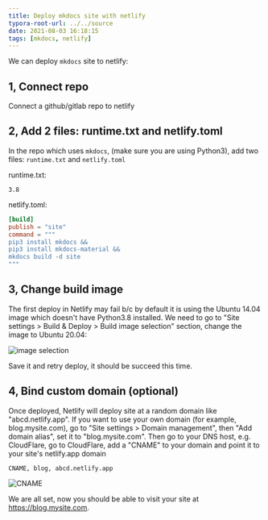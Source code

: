 ```yaml
---
title: Deploy mkdocs site with netlify
typora-root-url: ../../source
date: 2021-08-03 16:18:15
tags: [mkdocs, netlify]
---
```




We can deploy `mkdocs` site to netlify:



## 1, Connect repo

 Connect a github/gitlab repo to netlify



## 2, Add 2 files: runtime.txt and netlify.toml

In the repo which uses `mkdocs`, (make sure you are using Python3), add two files: `runtime.txt` and `netlify.toml`

runtime.txt:

```
3.8
```

netlify.toml:

```toml
[build]
publish = "site"
command = """
pip3 install mkdocs &&
pip3 install mkdocs-material &&
mkdocs build -d site
"""
```



## 3, Change build image

The first deploy in Netlify may fail b/c by default it is using the Ubuntu 14.04 image which doesn't have Python3.8 installed. We need to go to "Site settings > Build & Deploy > Build image selection" section, change the image to Ubuntu 20.04:

![image selection](https://cdn.jsdelivr.net/gh/bofeng/drive@main/uPic/Screen%20Shot%202021-08-03%20at%204.24.27%20PM.png)

Save it and retry deploy, it should be succeed this time.



## 4, Bind custom domain (optional)

Once deployed, Netlify will deploy site at a random domain like "abcd.netlify.app". If you want to use your own domain (for example, blog.mysite.com), go to "Site settings > Domain management", then "Add domain alias", set it to "blog.mysite.com". Then go to your DNS host, e.g. CloudFlare, go to CloudFlare, add a "CNAME" to your domain and point it to your site's netlify.app domain

```
CNAME, blog, abcd.netlify.app
```

![CNAME](https://cdn.jsdelivr.net/gh/bofeng/drive@main/uPic/Screen%20Shot%202021-08-03%20at%204.30.26%20PM.png)



We are all set, now you should be able to visit your site at https://blog.mysite.com.

